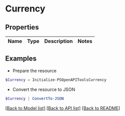 # Currency
## Properties

Name | Type | Description | Notes
------------ | ------------- | ------------- | -------------

## Examples

- Prepare the resource
```powershell
$Currency = Initialize-PSOpenAPIToolsCurrency 
```

- Convert the resource to JSON
```powershell
$Currency | ConvertTo-JSON
```

[[Back to Model list]](../README.md#documentation-for-models) [[Back to API list]](../README.md#documentation-for-api-endpoints) [[Back to README]](../README.md)


